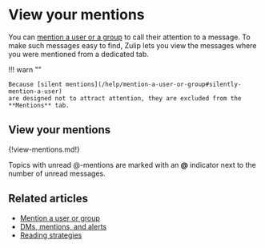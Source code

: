 # View your mentions

You can [mention a user or a group](/help/mention-a-user-or-group) to call their
attention to a message. To make such messages easy to find, Zulip lets you view
the messages where you were mentioned from a dedicated tab.

!!! warn ""

    Because [silent mentions](/help/mention-a-user-or-group#silently-mention-a-user)
    are designed not to attract attention, they are excluded from the **Mentions** tab.

## View your mentions

{!view-mentions.md!}

Topics with unread @-mentions are marked with an **@** indicator next to the number
of unread messages.

## Related articles

* [Mention a user or group](/help/mention-a-user-or-group)
* [DMs, mentions, and alerts](/help/dm-mention-alert-notifications)
* [Reading strategies](/help/reading-strategies)
